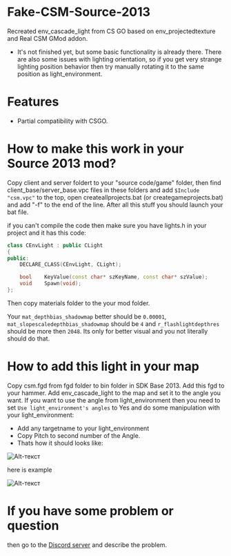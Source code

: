 # Fake-CSM-Source-2013
Recreated env_cascade_light from CS GO based on env_projectedtexture and Real CSM GMod addon.

- It's not finished yet, but some basic functionality is already there. There are also some issues with lighting orientation, so if you get very strange lighting position behavior then try manually rotating it to the same position as light_environment.

# Features
- Partial compatibility with CSGO.

# How to make this work in your Source 2013 mod?
Copy client and server foldert to your "source code/game" folder, then find client_base/server_base.vpc files in these folders and add `$Include "csm.vpc"` to the top, open createallprojects.bat (or creategameprojects.bat) and add "-f" to the end of the line. After all this stuff you should launch your bat file.

if you can't compile the code then make sure you have lights.h in your project and it has this code:

```cpp
class CEnvLight : public CLight
{
public:
	DECLARE_CLASS(CEnvLight, CLight);

	bool	KeyValue(const char* szKeyName, const char* szValue);
	void	Spawn(void);
};
```

Then copy materials folder to the your mod folder.

Your `mat_depthbias_shadowmap` better should be `0.00001`, `mat_slopescaledepthbias_shadowmap` should be `4` and `r_flashlightdepthres` should be more then `2048`. Its only for better visual and you not literally should do that.

# How to add this light in your map
Copy csm.fgd from fgd folder to bin folder in SDK Base 2013.
Add this fgd to your hammer.
Add env_cascade_light to the map and set it to the angle you want. 
If you want to use the angle from light_environment then you need to set `Use light_environment's angles` to Yes and do some manipulation with your light_environment:
- Add any targetname to your light_environment
- Copy Pitch to second number of the Angle.
- Thats how it should looks like:

![Alt-текст](https://github.com/celisej567/Fake-CSM-Source-2013/blob/main/screen1.png "")

here is example

![Alt-текст](https://github.com/celisej567/Fake-CSM-Source-2013/blob/main/example.png "")


# If you have some problem or question
then go to the [Discord server](https://discord.gg/DaBHDTwAU7) and describe the problem.

